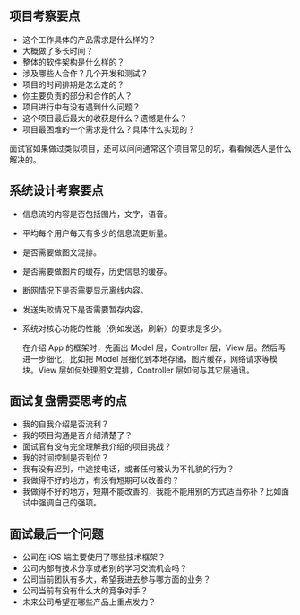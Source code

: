 ## 项目考察要点

- 这个工作具体的产品需求是什么样的？
- 大概做了多长时间？
- 整体的软件架构是什么样的？
- 涉及哪些人合作？几个开发和测试？
- 项目的时间排期是怎么定的？
- 你主要负责的部分和合作的人？
- 项目进行中有没有遇到什么问题？
- 这个项目最后最大的收获是什么？遗憾是什么？
- 项目最困难的一个需求是什么？具体什么实现的？

面试官如果做过类似项目，还可以问问通常这个项目常见的坑，看看候选人是什么解决的。

## 系统设计考察要点

- 信息流的内容是否包括图片，文字，语音。

- 平均每个用户每天有多少的信息流更新量。

- 是否需要做图文混排。

- 是否需要做图片的缓存，历史信息的缓存。

- 断网情况下是否需要显示离线内容。

- 发送失败情况下是否需要暂存内容。

- 系统对核心功能的性能（例如发送，刷新）的要求是多少。

  

  在介绍 App 的框架时，先画出 Model 层，Controller 层，View 层。然后再进一步细化，比如把 Model 层细化到本地存储，图片缓存，网络请求等模块。View 层如何处理图文混排，Controller 层如何与其它层通讯。

## 面试复盘需要思考的点

- 我的自我介绍是否流利？
- 我的项目沟通是否介绍清楚了？
- 面试官有没有完全理解我介绍的项目挑战？
- 我的时间控制是否到位？
- 我有没有迟到，中途接电话，或者任何被认为不礼貌的行为？
- 我做得不好的地方，有没有短期可以改善的？
- 我做得不好的地方，短期不能改善的，我能不能用别的方式适当弥补？比如面试中强调自己的强项。

## 面试最后一个问题

- 公司在 iOS 端主要使用了哪些技术框架？
- 公司内部有技术分享或者别的学习交流机会吗？
- 公司当前团队有多大，希望我进去参与哪方面的业务？
- 公司当前有没有什么大的竞争对手？
- 未来公司希望在哪些产品上重点发力？

